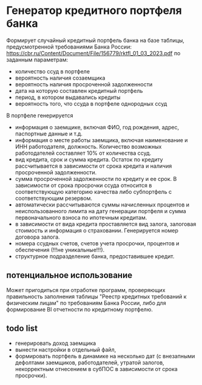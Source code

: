 # Генератор кредитного портфеля банка
Формирует случайный кредитный портфель банка на базе таблицы, предусмотренной требованиями Банка России: https://cbr.ru/Content/Document/File/156779/rktfl_01_03_2023.pdf по заданным параметрам:
+ количество ссуд в портфеле
+ вероятность наличия созаемщика
+ вероятность наличия просроченной задолженности
+ дата на которую составлен кредитный портфель
+ период, в котором выдавались кредиты
+ вероятность того, что ссуда в портфеле однородных ссуд

В портфеле генерируется 
+ информация о заемщике, включая ФИО, год рождения, адрес, паспортные данные и т.д.
+ информация о месте работы заемщика, включая наименование и ИНН работодателя, должность. Количество возможных работодателей составляет 10% от количества ссуд.
+ вид кредита, срок и сумма кредита. Остаток по кредиту рассчитывается в зависимости от срока кредита и наличия просроченной задолженности.
+ сумма просроченной задолженности по кредиту и ее срок. В зависимости от срока просрочки ссуда относится в соответствующую категорию качества либо субпортфель с соответствующим резервом.
+ автоматически рассчитываются суммы начисленных процентов и неиспользованного лимита на дату генерации портфеля и сумма первоначального взноса по ипотечным кредитам.
+ в зависимости от вида кредита проставляется вид залога, залоговая стоимость и информация о страховании. Генерируется номер договора залога.
+ номера ссудных счетов, счетов учета просрочки, процентов и обеспечения (!!!не уникальные!!!).
+ структурное подразделение банка, предоставившее кредит.

## потенциальное использование
Может пригодиться при отработке программ, проверяющих правильность заполнения таблицы "Реестр кредитных требований к физическим лицам" по требованиям Банка России, либо для формирование BI отчетности по кредитному портфелю.

## todo list
+ генерировать доход заемщика
+ вынести настройки в отдельный файл,
+ формировать портфель в динамике на несколько дат (с внезапными дефолтами заемщиков, работодателей, утратой залогов, некорректным отнесением в субПОС в зависимости от срока просрочки).